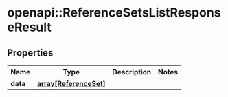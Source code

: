 # openapi::ReferenceSetsListResponseResult

## Properties
Name | Type | Description | Notes
------------ | ------------- | ------------- | -------------
**data** | [**array[ReferenceSet]**](ReferenceSet.md) |  | 


